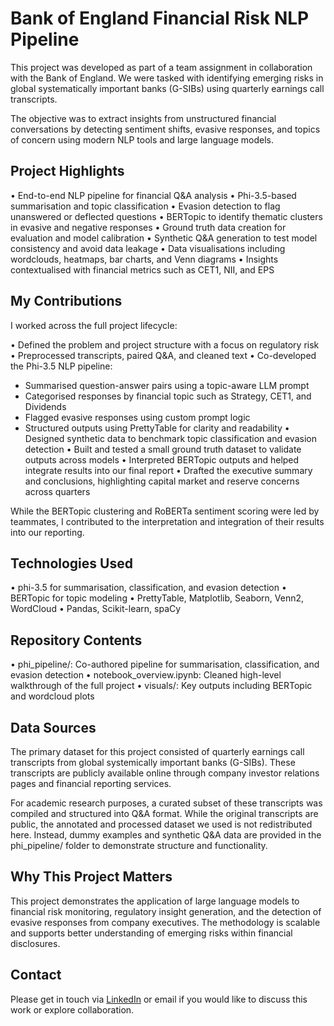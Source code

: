 
# Bank of England Financial Risk NLP Pipeline

This project was developed as part of a team assignment in collaboration with the Bank of England. We were tasked with identifying emerging risks in global systematically important banks (G-SIBs) using quarterly earnings call transcripts.

The objective was to extract insights from unstructured financial conversations by detecting sentiment shifts, evasive responses, and topics of concern using modern NLP tools and large language models.

## Project Highlights

• End-to-end NLP pipeline for financial Q&A analysis
• Phi-3.5-based summarisation and topic classification
• Evasion detection to flag unanswered or deflected questions
• BERTopic to identify thematic clusters in evasive and negative responses
• Ground truth data creation for evaluation and model calibration
• Synthetic Q&A generation to test model consistency and avoid data leakage
• Data visualisations including wordclouds, heatmaps, bar charts, and Venn diagrams
• Insights contextualised with financial metrics such as CET1, NII, and EPS

## My Contributions

I worked across the full project lifecycle:

• Defined the problem and project structure with a focus on regulatory risk
• Preprocessed transcripts, paired Q&A, and cleaned text
• Co-developed the Phi-3.5 NLP pipeline:
  - Summarised question-answer pairs using a topic-aware LLM prompt
  - Categorised responses by financial topic such as Strategy, CET1, and Dividends
  - Flagged evasive responses using custom prompt logic
  - Structured outputs using PrettyTable for clarity and readability
• Designed synthetic data to benchmark topic classification and evasion detection
• Built and tested a small ground truth dataset to validate outputs across models
• Interpreted BERTopic outputs and helped integrate results into our final report
• Drafted the executive summary and conclusions, highlighting capital market and reserve concerns across quarters

While the BERTopic clustering and RoBERTa sentiment scoring were led by teammates, I contributed to the interpretation and integration of their results into our reporting.

## Technologies Used

• phi-3.5 for summarisation, classification, and evasion detection
• BERTopic for topic modeling
• PrettyTable, Matplotlib, Seaborn, Venn2, WordCloud
• Pandas, Scikit-learn, spaCy

## Repository Contents

• phi_pipeline/: Co-authored pipeline for summarisation, classification, and evasion detection
• notebook_overview.ipynb: Cleaned high-level walkthrough of the full project
• visuals/: Key outputs including BERTopic and wordcloud plots

## Data Sources

The primary dataset for this project consisted of quarterly earnings call transcripts from global systemically important banks (G-SIBs). These transcripts are publicly available online through company investor relations pages and financial reporting services.

For academic research purposes, a curated subset of these transcripts was compiled and structured into Q&A format. While the original transcripts are public, the annotated and processed dataset we used is not redistributed here. Instead, dummy examples and synthetic Q&A data are provided in the phi_pipeline/ folder to demonstrate structure and functionality.

## Why This Project Matters

This project demonstrates the application of large language models to financial risk monitoring, regulatory insight generation, and the detection of evasive responses from company executives. The methodology is scalable and supports better understanding of emerging risks within financial disclosures.

## Contact

Please get in touch via [LinkedIn](#) or email if you would like to discuss this work or explore collaboration.
